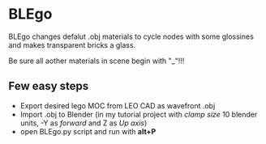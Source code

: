 # BLEgo
BLEgo changes defalut .obj materials to cycle nodes with some glossines and makes transparent bricks a glass.

Be sure all aother materials in scene begin with "_"!!!

## Few easy steps

* Export desired lego MOC from LEO CAD as wavefront .obj
* Import .obj to Blender (in my tutorial project with *clamp size* 10 blender units, -Y as *forward* and Z as *Up axis*)
* open BLEgo.py script and run with **alt+P**
